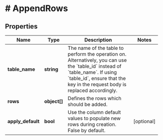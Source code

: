 # # AppendRows

## Properties

Name | Type | Description | Notes
------------ | ------------- | ------------- | -------------
**table_name** | **string** | The name of the table to perform the operation on. Alternatively, you can use the &#x60;table_id&#x60; instead of &#x60;table_name&#x60;. If using &#x60;table_id&#x60;, ensure that the key in the request body is replaced accordingly. |
**rows** | **object[]** | Defines the rows which should be added. |
**apply_default** | **bool** | Use the column default values to populate new rows during creation. False by default. | [optional]

